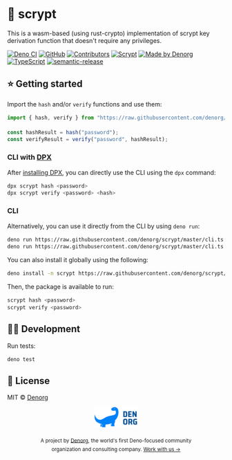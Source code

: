 # 🔑 scrypt

This is a wasm-based (using rust-crypto) implementation of scrypt key derivation function that doesn't require any privileges.


[![Deno CI](https://github.com/denorg/scrypt/workflows/Deno%20CI/badge.svg)](https://github.com/denorg/scrypt/actions)
[![GitHub](https://img.shields.io/github/license/denorg/scrypt)](https://github.com/denorg/scrypt/blob/master/LICENSE)
[![Contributors](https://img.shields.io/github/contributors/denorg/scrypt)](https://github.com/denorg/scrypt/graphs/contributors)
[![Scrypt](https://img.shields.io/badge/deno-scrypt-brightgreen)](https://denorg.github.io/scrypt/)
[![Made by Denorg](https://img.shields.io/badge/made%20by-denorg-0082fb)](https://github.com/denorg)
[![TypeScript](https://img.shields.io/badge/types-TypeScript-blue)](https://github.com/denorg/scrypt)
[![semantic-release](https://img.shields.io/badge/%20%20%F0%9F%93%A6%F0%9F%9A%80-semantic--release-e10079.svg)](https://github.com/semantic-release/semantic-release)


## ⭐ Getting started

Import the `hash` and/or `verify` functions and use them:

```ts
import { hash, verify } from "https://raw.githubusercontent.com/denorg/scrypt/master/mod.ts";

const hashResult = hash("password");
const verifyResult = verify("password", hashResult);
```

### CLI with [DPX](https://github.com/denorg/dpx)

After [installing DPX](https://github.com/denorg/dpx), you can directly use the CLI using the `dpx` command:

```bash
dpx scrypt hash <password>
dpx scrypt verify <password> <hash>
```

### CLI

Alternatively, you can use it directly from the CLI by using `deno run`:

```bash
deno run https://raw.githubusercontent.com/denorg/scrypt/master/cli.ts hash <password>
deno run https://raw.githubusercontent.com/denorg/scrypt/master/cli.ts verify <password> <hash>
```

You can also install it globally using the following:

```bash
deno install -n scrypt https://raw.githubusercontent.com/denorg/scrypt/master/cli.ts
```

Then, the package is available to run:

```bash
scrypt hash <password>
scrypt verify <password>
```

## 👩‍💻 Development

Run tests:

```bash
deno test
```

## 📄 License

MIT © [Denorg](https://den.org.in)

<p align="center">
  <a href="https://den.org.in">
    <img width="100" alt="" src="https://raw.githubusercontent.com/denorg/denorg/master/logo.svg">
  </a>
</p>
<p align="center">
  <sub>A project by <a href="https://den.org.in">Denorg</a>, the world's first Deno-focused community<br>organization and consulting company. <a href="https://den.org.in">Work with us →</a></sub>
</p>
